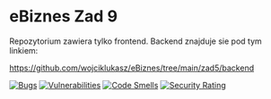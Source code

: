 # eBiznes Zad 9

Repozytorium zawiera tylko frontend. Backend znajduje sie pod tym linkiem:

https://github.com/wojciklukasz/eBiznes/tree/main/zad5/backend


[![Bugs](https://sonarcloud.io/api/project_badges/measure?project=wojciklukasz_eBiznesZad9&metric=bugs)](https://sonarcloud.io/summary/new_code?id=wojciklukasz_eBiznesZad9)
[![Vulnerabilities](https://sonarcloud.io/api/project_badges/measure?project=wojciklukasz_eBiznesZad9&metric=vulnerabilities)](https://sonarcloud.io/summary/new_code?id=wojciklukasz_eBiznesZad9)
[![Code Smells](https://sonarcloud.io/api/project_badges/measure?project=wojciklukasz_eBiznesZad9&metric=code_smells)](https://sonarcloud.io/summary/new_code?id=wojciklukasz_eBiznesZad9)
[![Security Rating](https://sonarcloud.io/api/project_badges/measure?project=wojciklukasz_eBiznesZad9&metric=security_rating)](https://sonarcloud.io/summary/new_code?id=wojciklukasz_eBiznesZad9)

